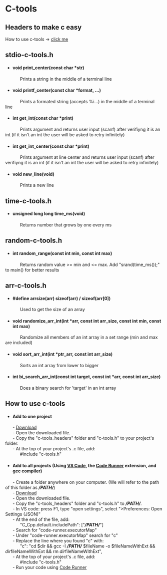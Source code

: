 # C-tools

## Headers to make c easy
How to use c-tools -> [click me](https://github.com/Riescent/c-tools#how-to-use-c-tools)  

## stdio-c-tools.h

  - #### void print_center(const char *str)  
            Prints a string in the middle of a terminal line  
  - #### void printf_center(const char *format, ...)
            Prints a formated string (accepts %i...) in the middle of a terminal line
  - #### int get_int(const char *print)
            Prints argument and returns user input (scanf) after verifiyng it is an int (if it isn't an int the user will be asked to retry infinitely)
  - #### int get_int_center(const char *print)
            Prints argument at line center and returns user input (scanf) after verifiyng it is an int (if it isn't an int the user will be asked to retry infinitely)
  - #### void new_line(void)
            Prints a new line
            

## time-c-tools.h

  - #### unsigned long long time_ms(void)
            Returns number that grows by one every ms
            

## random-c-tools.h

  - #### int random_range(const int min, const int max)
            Returns random value >= min and <= max. Add "srand(time_ms());" to main() for better results
            

## arr-c-tools.h

  - #### #define arrsize(arr) sizeof(arr) / sizeof(arr[0])
            Used to get the size of an array
  - #### void randomize_arr_int(int *arr, const int arr_size, const int min, const int max)
            Randomize all members of an int array in a set range (min and max are included)
  - #### void sort_arr_int(int *ptr_arr, const int arr_size)
            Sorts an int array from lower to bigger
  - #### int bi_search_arr_int(const int target, const int *arr, const int arr_size)
            Does a binary search for 'target' in an int array
  
## How to use c-tools
  - #### Add to one project
      - [Download](https://github.com/Riescent/c-tools/archive/refs/heads/main.zip)  
      - Open the downloaded file.  
      - Copy the "c-tools_headers" folder and "c-tools.h" to your project's folder.  
      - At the top of your project's .c file, add:  
            #include "c-tools.h"

  - #### Add to all projects (Using [VS Code](https://code.visualstudio.com/), the [Code Runner](https://marketplace.visualstudio.com/items?itemName=formulahendry.code-runner) extension, and gcc compiler)
      - Create a folder anywhere on your computer. (We will refer to the path of this folder as ___/PATH/___)  
      - [Download](https://github.com/Riescent/c-tools/archive/refs/heads/main.zip)  
      - Open the downloaded file.  
      - Copy the "c-tools_headers" folder and "c-tools.h" to ___/PATH/___.  
      - In VS code: press F1, type "open settings", select ">Preferences: Open Settings (JSON)"  
      - At the end of the file, add:  
            "C_Cpp.default.includePath": ["___/PATH/___"]  
      - Search for "code-runner.executorMap"  
      - Under "code-runner.executorMap" search for "c"  
      - Replace the line where you found "c" with:  
            "c": "cd $dir && gcc -I ___/PATH/___ $fileName -o $fileNameWithExt && $dir$fileNameWithExt && rm $dir$fileNameWithExt",  
      - At the top of your project's .c file, add:  
            #include "c-tools.h"  
      - Run your code using [Code Runner](https://marketplace.visualstudio.com/items?itemName=formulahendry.code-runner)  
